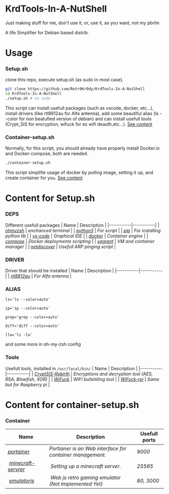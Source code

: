 # KrdTools-In-A-NutShell
Just making stuff for me, don't use it, or, use it, as you want, not my pbrlm

A life Simplifier for Debian based distrib.

# Usage
### Setup.sh 
clone this repo, execute setup.sh (as sudo in most case).
```sh
git clone https://github.com/Retr0Kr0dy/KrdTools-In-A-NutShell
cd KrdTools-In-A-NutShell
./setup.sh # no sudo
```
This script can install usefull packages (such as vscode, docker, etc...), install drivers (like rtl8812au for Alfa antenna), add some beautiful alias (ls --color for non beatufied version of debian) and can install usefull tools (Crypt_SIS for encryption, wifuck for ez wifi deauth,etc...).
[See content](https://github.com/Retr0Kr0dy/KrdTools-In-A-NutShell#content-for-setupsh)
### Container-setup.sh
Normally, for this script, you should already have properly install Docker.io and Docker-compose, both are needed.
```sh
./container-setup.sh
```
This script simplifie usage of docker by pulling image, setting it up, and create container for you.
[See content](https://github.com/Retr0Kr0dy/KrdTools-In-A-NutShell#content-for-container-setupsh)
# Content for Setup.sh
### DEPS
Different usefull packages
| Name | Description |
|-----------|-----------|
| [*ohmyzsh*](https://ohmyz.sh/#install) | *enchanced terminal* |
| [*python3*](https://www.python.org/) | *For script* |
| [*pip*](https://pypi.org/project/pip/) | *For installing python lib* |
| [*vs-code*](https://code.visualstudio.com/) | *Graphical IDE* |
| [*docker*](https://www.docker.com/) | *Container engine* |
| [*compose*](https://docs.docker.com/compose/) | *Docker deployments scripting* |
| [*vagrant*](https://www.vagrantup.com/) | *VM and container manager* |
| [*netdiscover*](https://www.kali.org/tools/netdiscover/#:~:text=Netdiscover%20is%20an%20active%2Fpassive,used%20on%20hub%2Fswitched%20networks.) | *Usefull ARP pinging script* |
### DRIVER
Driver that should be installed
| Name | Description |
|-----------|-----------|
| [*rtl8812au*](https://github.com/aircrack-ng/rtl8812au) | *For Alfa antenna* |
### ALIAS
`ls='ls --color=auto'`

`ip='ip --color=auto'`

`grep='grep --color=auto'`

`diff='diff --color=auto'`

`lla='ls -la'`

and some more in oh-my-zsh config

### Tools
Usefull tools, installed in `/usr/local/bin/`
| Name | Description |
|-----------|-----------|
| [*CryptSIS-Rebirth*](https://github.com/Retr0Kr0dy/CryptSIS-rebirth) | *Encryptions and decryption tool (AES, RSA, Blowfish, XOR)* |
| [*WiFuck*](https://github.com/Retr0Kr0dy/wifuck) | *WiFI bullshiting tool* |
| [*WiFuck-rpi*](https://github.com/Retr0Kr0dy/wifuck) | *Same but for Raspberry pi* |
# Content for container-setup.sh
### Container
| Name | Description | Usefull ports |
|-----------|--------------------------------------|------------|
| [*portainer*](https://www.portainer.io/) | *Portianer is an Web interface for container management.* | *9000* |
| [*minecraft-servrer*](https://hub.docker.com/r/itzg/minecraft-server) | *Setting up a minecraft server.* | *25565* |
| [*emulatorjs*](https://github.com/linuxserver/docker-emulatorjs) | *Web js retro gaming emulator (Not Implemented Yet)* | *80, 3000* |
